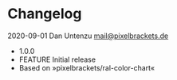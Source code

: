 # Changelog

2020-09-01 Dan Untenzu <mail@pixelbrackets.de>

  * 1.0.0
  * FEATURE Initial release
  * Based on »pixelbrackets/ral-color-chart«
